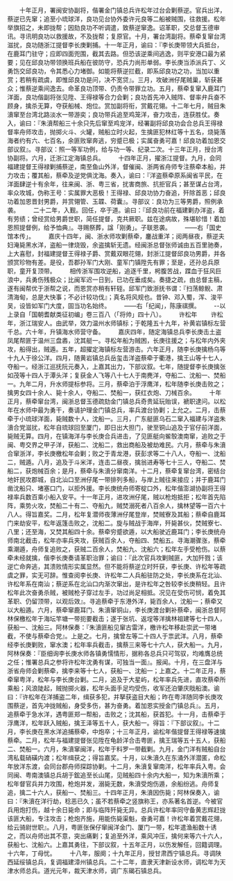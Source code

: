 <!-- { "loadSidebar": true } -->
　　十年正月，署闽安协副将，偕署金门镇总兵许松年过台会剿蔡逆。官兵出洋，蔡逆已先窜；追至小琉球洋，良功见台协外委许元良等二船被贼围，往救援。松年举旗招之，未即拢帮；因劾良功不听调遣，致蔡逆窜逸。诏革职，交总督玉德审讯。寻讯明良功以救援故，不及拢帮；复原官。十月，署台湾副将。蔡牵复窜台湾滋扰，良功随浙江提督李长庚剿捕。十一年正月，谕曰：『李长庚带领大兵抵台，在鹿耳门驻守；应即四面兜围，截其去路。但恐该逆乘间逃逸，则平安港口最为紧要；见在邱良功带领换班兵船在彼防守，恐兵力尚形单弱。李长庚当添派兵丁、义勇饬交邱良功，令其悉心力堵御。如能将蔡逆拦截，即系邱良功之功，当加以重赏；若稍有疏虞，即惟邱良功是问，决不宽贷』。三月，攻破洲仔尾贼巢，斩获甚众；惟蔡逆乘间逸去。命革良功顶带、仍责令带罪立功。五月，蔡牵复窜入鹿耳门洋面，良功偕副将张见陞、王得禄等合力会剿；良功首先冲入贼阵、督率弁兵奋不顾身，擒杀无算，夺获船械、炮位。赏加副将衔，赏戴花翎。十二年七月，贼目朱濆窜至台湾北路淡水一带游奕；良功带兵追至鸡笼洋，奋力攻击，连获胜仗。奏入，谕曰：『朱濆帮船三十余只先后窜至鸡宠洋，经署副将邱良功会合总兵王得禄督率舟师攻击，抛掷火斗、火罐，贼船立时火起，生擒匪犯林红等十五名，烧毙落海者约有六、七百名，余匪败窜奔逃，穷蹙已极；实属奋勇可嘉！邱良功着加恩交部议叙』。寻部议：照一等军功例，给与功一等、纪录二次。十三年正月，授台湾协副将。六月，迁浙江定海镇总兵。
　　十四年正月，擢浙江提督。九月，会同福建提督王得禄剿捕蔡逆，南至鱼山外洋，督催闽、浙两省舟师专注蔡牵本船，并力攻击；覆其船，蔡牵及逆党俱沈海。奏入，谕曰：『洋盗蔡牵原系闽省平民，在洋面肆逆十有余年，往来闽、浙、粤三省，扰害商旅、抗拒官兵；甚至谋占台湾，率众攻城，伪称王号：实属罪大恶极！王得禄、邱良功协力奋追，歼除首恶；邱良功着加恩晋封男爵，并赏翎管、玉韘、荷囊』。寻部议：良功为三等男爵，照例承袭。
　　二十二年，入觐。回任，卒于道。谕曰：『邱良功前在福建剿办洋盗，着有劳绩；曾经赏给男爵世职，简任提督，克共厥职。兹在途病故，殊堪轸惜！着加恩照提督例，给予恤典』。寻赐祭葬，諡「刚勇」。子联恩袭。
　　——右「国史馆本传」。
　　嘉庆十四年，闽、浙水师攻剿蔡牵，鏖战重洋；阅两昼夜，蔡逆夫妇淹毙黑水洋，盗船一律烧毁，余盗擒斩无遗。经闽浙总督张师诚由五百里驰奏，上大喜慰，封福建提督王得禄子爵、赏戴双眼花翎，封浙江提督邱良功男爵，并各颁赏珍物有差。是役，吾郡孙军门大刚、童军门镇陞先有罪；至是，还孙总兵原职，童开复顶带。
　　相传浙军围攻逆船，追逐千里，枵腹苦战，蹀血于狂风巨浪中，兵勇伤残极众；比闽军迟一日到，已功在垂成矣。奏捷之疏，由总督主稿，遂有闽帮优于浙帮之说，而恩赏亦稍有轩轾。邱军门致浙抚书谓：『扫荡鲸鲵、肃清海甸，总是大快事；不必计较功伐』；真名将风规也。昔钟、邓入蜀，浑、浚平吴，设皆如军门大度，固当功名始终。
　　——右「纪闻」，陈康祺撰。
　　--以上录自「国朝耆献类征初编」卷三百八（「将帅」四十八）。
　　许松年
　　许松年，浙江瑞安人。由武举，效力温州水师镇标；于乾隆五十九年，补黄岩镇标左营千总。六十年，升镇海水师营守备。
　　嘉庆四年，随定海镇总兵李长庚击土盗凤尾帮匪于温州三盘嶴，沈其艇一。寻松年船为贼困，长庚往援之；与松年内外夹攻，船得出，贼遁。五年，超擢定海镇标左营游击。六年正月，随李长庚擒杨乌等十九人于徐公洋。四月，随黄岩镇总兵岳玺击洋盗蔡牵于衢港，擒王山等十七人，夺船一。经浙江巡抚阮元奏入，上嘉其出力，下部议叙。七年，随提督李长庚擒张如茂等十四人于潭头洋；复获金人飞等八十七人于南麂洋，夺船二、沈船一、焚船一。九年二月，升水师提标参将。三月，蔡牵泊于浮鹰洋，松年随李长庚击败之；擒男女四十余人、毙十余人，夺船二、焚船一，获红衣炮、刀械百余。
　　十年正月，蔡牵窜台湾，闽浙总督玉德疏劾金门镇总兵奇贵延玩贻误，褫职逮问。以松年在水师中最为勇干，奏请护理金门镇总兵，率兵渡台协剿；上允之。二月，击蔡牵于小琉球洋面，毙贼数十人，沈船一。三月，广东艇匪乌石二窜入福建与洋盗朱濆合党滋扰，松年自琉球回至厦门，即日出大担门，驶至铜山追及于官仔前洋面，毙贼无算。四月，在镇海洋与李长庚合兵进击，了见匪艇向鲎彀澳南窜，追败之于闽、粤交界之甲子洋，获船二、沈船二，救出商船及被劫难民。六月，蔡牵与朱濆合窜浙洋，李长庚檄松年会剿；败之于青龙港，获彭求等二十八人，夺船一、沈船二，贼遁。八月，追及于斗米洋，连击二昼夜，擒翁进寿等七十三人，夺船二、焚船二，获炮械百余；是月，蔡牵与朱濆分窜南洋。十二月，蔡牵复窜台湾，密结台地奸民攻郡城，自北汕口至洲仔尾一带排列多船，与岸上贼往来接应；并于鹿耳门凿沈船只、堵塞口门，以拒外援。李长庚统舟师寄椗口外，松年偕澎湖协副将王得禄率兵数百乘小船入安平。十一年正月，进攻洲仔尾，贼以枪炮抵拒；松年首先陷阵，乘势火攻，焚船二十有二、夺船九，贼焚溺死者八百余人，擒林望等一百六十八人。得旨嘉奖。二月，松年复潜师夜薄洲仔尾登岸，焚贼寮及其船；蔡牵自鹿耳门来劫安平，松年返篷击败之，沈船二。旋与贼战于海岸，歼毙甚伙，焚贼寮七、八里；还至海，又焚其船四十余。蔡牵穷蹙欲遁，以大船驶近鹿耳门；李长庚统舟师南北截击，松年亦率兵夹攻，获贼百余人，夺船四、焚船五。寻海潮骤涨，蔡牵乘潮遁，舟师复追败之，获贼二百余人，焚船九、沈船六；松年左手受枪伤。以蔡牵未经就擒，偕李长庚奏请革职治罪；谕曰：『此次官兵攻剿贼匪，大加歼戮；该逆亡命奔逃，其溃败情形实属显然。但不能将蔡逆立时歼获，李长庚、许松年等疏虞之罪，实无可辞。惟查阅李长庚、许松年二人兵船驻防之处，李长庚系在北汕、许松年系在南汕；蔡逆系在北汕口内渐次窜出，是许松年之咎较李长庚稍轻。且许松年此次奋勇杀贼，被贼枪子穿过左手，功过尚足相抵。况见在受伤可悯，着免其革职、仍留顶带，以观后效』。寻追蔡牵于东港外洋，毙百余人，沈船一；蔡牵又以大船遁。六月，蔡牵窜鹿耳门、朱濆窜铜山，李长庚渡台剿补蔡牵，闽浙总督阿林保檄松年于海坛竿塘一带扼要截击；遂于张坑、返埕等洋擒林祖建等七十四人，获船一、沈船三。阿林保奏：『朱濆匪船见窜古雷洋，檄许松年移赴崇武一带堵截，不使与蔡牵合党』。上是之。七月，擒曾左等二十四人于祟武洋。八月，蔡牵经李长庚剿败，窜水澳；松年率兵截击，擒蔡三来等七十六人，获大船一。九月，阿林保奏：『臣细询李长庚水师各镇勇懦情形，据称各总兵只可驾驭，均难膺总统之任；惟署总兵之参将许松年沈勇有谋，可独当一面』。报闻。十月，在三盘洋与浙省舟师会剿蔡牵，擒李来等十七人，获船一、沈船一；上嘉之。十二年正月，蔡牵窜粤洋，松年与李长庚台剿。二月，追及于大星屿，松年率兵先进，直攻蔡牵所乘船；风浪陡起，贼抛掷火器，松年头面手足均受伤，收军还泊肇庆戙船澳。谕曰：『许松年在洋捕盗二年，缉获多犯，并拏获盗目大船；昨在粤洋随同李长庚攻围蔡逆，首先冲拢贼船，身受多伤，甚为奋勇。着加恩实授金门镇总兵』。五月，追蔡牵于急水洋，遇粤匪郑一帮船，击败之；沈其船，获首犯。十一月，击蔡牵于浮鹰洋，松年跃入贼船，擒王泽等五十人，获大船一。得旨：『下部议叙』。十二月，李长庚在黑水洋追捕蔡牵，中炮卒；十三年正月，谕松年偕提督王得禄等速擒蔡牵。二月，松年与福建提督张见陞在龟龄洋合击粤匪，擒王瑞等五十五人，获船二、焚船一。六月，朱濆窜闽洋，松年于料罗一带截剿。九月，金门洋有贼船自台湾私载硝磺内渡；松年缉获之；得旨嘉奖。十月，以朱濆久在东涌外洋潜匿，命松年放洋东渡，会同台郡舟师探踪协剿。十二月，朱濆复窜南洋，松年率兵入粤。会同闽、粤南澳镇总兵胡于鋐追至长山尾，见贼船四十余内大船一，知为朱濆所乘；松年督官兵并力攻围，枪炮并发，溺毙无数，朱濆受炮伤遁，余船纷逃。舟师复追，擒二十六人，获船一、焚船三。十四年正月，朱濆因伤毙；阿林保奏入，谕曰：『朱濆在洋行劫，稔恶已久；虽不若蔡牵之竖旗称王，亦系著名首逆。今被官兵用炮打伤，越十余日毙命；即与临阵歼毙无异。总兵许松年率同守备黄志辉赶拢该匪大船，专注攻击；枪炮齐施，用能伤毙渠魁，奋勇可嘉！许松年着赏戴花翎，给云骑尉世职』。八月，粤匪张保仔窜闽洋金门、厦门一带，松年遣渔船数十诱之，而以舟师出其不意，突出痛剿；复追至外洋，乘风冲压，擒何来等六十六人，获船七、沈船六。上嘉其勇往，下部议叙，十五年正月，以伤发解任，回籍调理。十六年，丁母忧。
　　十八年，服阕；十九年正月，授甘肃西宁镇总兵。寻调陕西延绥镇总兵，复调福建漳州镇总兵。二十二年，直隶天津新设水师，调松年为天津水师总兵。道光元年，裁天津水师，调广东碣石镇总兵。
